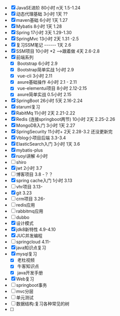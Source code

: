 - [x] JavaSE进阶   80小时   n天    1.5-1.24
- [x] 动态代理基础 3小时     1天     ??
- [x] maven基础    6小时      1天    1.27
- [x] Mybatis          8小时      1天    1.28
- [x] Spring            17小时     3天   1.29-1.30
- [x] SpringMvc      13小时    2天    1.31 -2.5
- [x] 复习SSM笔记    ------      1天    2.6
- [x] SSM项目        10小时 *2 -->跟着做   4天  2.6-2.8
- [x] 前端系列
  - [x] Bootstrap                6小时          2.9
  - [x] Bootstrap简单实战 1小时           2.9
  - [x] vue-cli                     3小时           2.11 
  - [x] axure基础操作         4小时          2.1 - 2.11
  - [x] vue-elementui项目   8小时           2.12-2.15
  - [x] axure简单实战         0.5小时        2.15
- [x] SpringBoot       26小时    5天              2.16-2.24
- [x] staruml复习
- [x] RabitMq            11小时    2天             2.21-2.22
- [x] Redis      (连接springboot两节)          10小时   2天             2.25-2.26
- [x] MongoDB入门         3小时     1天         2.27
- [x] SpringSecurity   11小时+     2天            2.28-3.2  还没更新完
- [x] Vblog小项目后端                                   3.3-3.4
- [x] ElasticSearch入门   3小时     1天           3.6  
- [x] mybatis-plus
- [x] ruoyi讲解                   4小时
- [ ] shiro
- [x] jwt                              2小时                   3.7
- [ ] 博客项目                                             3.8 -？？
- [x] spring cache入门 1小时                       3.13
- [ ] vhr项目                                                3.13-
- [x] git                                                         3.23
- [ ] crm项目                                              3.26-
- [ ] redis应用
- [ ] rabbitmq应用
- [ ] dubbo
- [x] 设计模式
- [x] jdk8新特性 4.9-4.10
- [x] JUC并发编程  
- [ ] springcloud 4.11-
- [x] java知识点复习
- [x] mysql复习
  - [x] 老杜视频
  - [x] 牛客知识点
  - [x] java开发手册
- [x] Web复习
- [ ] springboot事务
- [ ] mvc分层
- [ ] 单元测试
- [ ] 数据结构:复习各种常见的树
- [ ] 